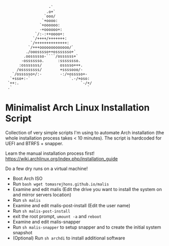 
                       -`
                      .o+`
                     `ooo/
                    `+oooo:
                   `+oooooo:
                   -+oooooo+:
                 `/:-:++oooo+:
                `/++++/+++++++:
               `/++++++++++++++:
              `/+++ooooooooooooo/`
             ./ooosssso++osssssso+`
            .oossssso-````/ossssss+`
           -osssssso.      :ssssssso.
          :osssssss/        osssso+++.
         /ossssssss/        +ssssooo/-
       `/ossssso+/:-        -:/+osssso+-
      `+sso+:-`                 `.-/+oso:
     `++:.                           `-/+/
     .`                                 `



# Minimalist Arch Linux Installation Script

Collection of very simple scripts I'm using to automate Arch installation (the whole installation process takes < 10 minutes). The script is hardcoded for UEFI and BTRFS + snapper.

Learn the manual installation process first! https://wiki.archlinux.org/index.php/installation_guide

Do a few dry runs on a virtual machine!

- Boot Arch ISO
- Run <code>bash wget tomasrejhons.github.io/malis</code>
- Examine and edit malis (Edit the drive you want to install the system on and mirror servers location)
- Run <code>sh malis</code>
- Examine and edit malis-post-install (Edit the user name)
- Run <code>sh malis-post-install</code>
- exit the root prompt, <code>umount -a</code> and <code>reboot</code>
- Examine and edit malis-snapper
- Run <code>sh malis-snapper</code> to setup snapper and to create the initial system snapshot
- (Optional) Run <code>sh archdi</code> to install additional software
